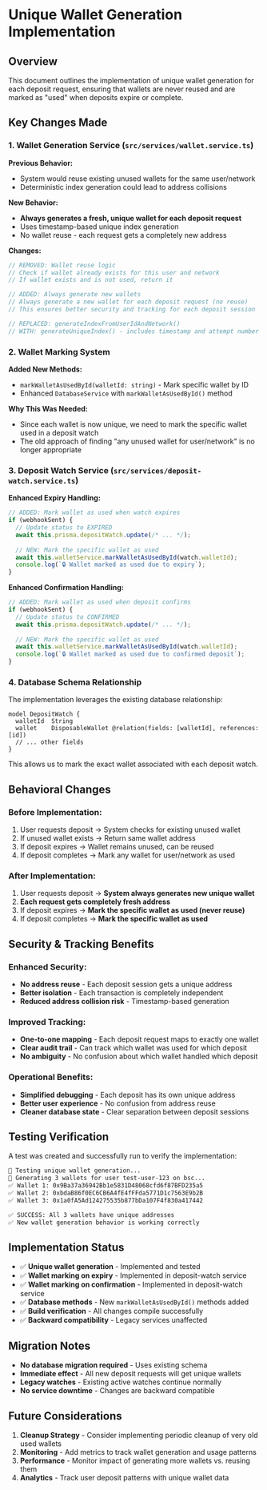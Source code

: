 # Unique Wallet Generation Implementation

## Overview

This document outlines the implementation of unique wallet generation for each deposit request, ensuring that wallets are never reused and are marked as "used" when deposits expire or complete.

## Key Changes Made

### 1. Wallet Generation Service (`src/services/wallet.service.ts`)

**Previous Behavior:**
- System would reuse existing unused wallets for the same user/network
- Deterministic index generation could lead to address collisions

**New Behavior:**
- **Always generates a fresh, unique wallet for each deposit request**
- Uses timestamp-based unique index generation
- No wallet reuse - each request gets a completely new address

**Changes:**
```typescript
// REMOVED: Wallet reuse logic
// Check if wallet already exists for this user and network
// If wallet exists and is not used, return it

// ADDED: Always generate new wallets
// Always generate a new wallet for each deposit request (no reuse)
// This ensures better security and tracking for each deposit session

// REPLACED: generateIndexFromUserIdAndNetwork() 
// WITH: generateUniqueIndex() - includes timestamp and attempt number
```

### 2. Wallet Marking System

**Added New Methods:**
- `markWalletAsUsedById(walletId: string)` - Mark specific wallet by ID
- Enhanced `DatabaseService` with `markWalletAsUsedById()` method

**Why This Was Needed:**
- Since each wallet is now unique, we need to mark the specific wallet used in a deposit watch
- The old approach of finding "any unused wallet for user/network" is no longer appropriate

### 3. Deposit Watch Service (`src/services/deposit-watch.service.ts`)

**Enhanced Expiry Handling:**
```typescript
// ADDED: Mark wallet as used when watch expires
if (webhookSent) {
  // Update status to EXPIRED
  await this.prisma.depositWatch.update(/* ... */);
  
  // NEW: Mark the specific wallet as used
  await this.walletService.markWalletAsUsedById(watch.walletId);
  console.log(`🔒 Wallet marked as used due to expiry`);
}
```

**Enhanced Confirmation Handling:**
```typescript
// ADDED: Mark wallet as used when deposit confirms
if (webhookSent) {
  // Update status to CONFIRMED  
  await this.prisma.depositWatch.update(/* ... */);
  
  // NEW: Mark the specific wallet as used
  await this.walletService.markWalletAsUsedById(watch.walletId);
  console.log(`🔒 Wallet marked as used due to confirmed deposit`);
}
```

### 4. Database Schema Relationship

The implementation leverages the existing database relationship:
```prisma
model DepositWatch {
  walletId  String
  wallet    DisposableWallet @relation(fields: [walletId], references: [id])
  // ... other fields
}
```

This allows us to mark the exact wallet associated with each deposit watch.

## Behavioral Changes

### Before Implementation:
1. User requests deposit → System checks for existing unused wallet
2. If unused wallet exists → Return same wallet address
3. If deposit expires → Wallet remains unused, can be reused
4. If deposit completes → Mark any wallet for user/network as used

### After Implementation:
1. User requests deposit → **System always generates new unique wallet**
2. **Each request gets completely fresh address**
3. If deposit expires → **Mark the specific wallet as used (never reuse)**
4. If deposit completes → **Mark the specific wallet as used**

## Security & Tracking Benefits

### Enhanced Security:
- **No address reuse** - Each deposit session gets a unique address
- **Better isolation** - Each transaction is completely independent
- **Reduced address collision risk** - Timestamp-based generation

### Improved Tracking:
- **One-to-one mapping** - Each deposit request maps to exactly one wallet
- **Clear audit trail** - Can track which wallet was used for which deposit
- **No ambiguity** - No confusion about which wallet handled which deposit

### Operational Benefits:
- **Simplified debugging** - Each deposit has its own unique address
- **Better user experience** - No confusion from address reuse
- **Cleaner database state** - Clear separation between deposit sessions

## Testing Verification

A test was created and successfully run to verify the implementation:

```bash
🧪 Testing unique wallet generation...
🔄 Generating 3 wallets for user test-user-123 on bsc...
✅ Wallet 1: 0x9Ba37a36942Bb1e5831D48068cfd6f87BFD235a5
✅ Wallet 2: 0xbdaB86f0EC6CB6A4fE4fFFda5771D1c7563E9b2B  
✅ Wallet 3: 0x1a0fA5Ad124275535b877bDa107F4f830a417442

✅ SUCCESS: All 3 wallets have unique addresses
✅ New wallet generation behavior is working correctly
```

## Implementation Status

- ✅ **Unique wallet generation** - Implemented and tested
- ✅ **Wallet marking on expiry** - Implemented in deposit-watch service
- ✅ **Wallet marking on confirmation** - Implemented in deposit-watch service  
- ✅ **Database methods** - New `markWalletAsUsedById()` methods added
- ✅ **Build verification** - All changes compile successfully
- ✅ **Backward compatibility** - Legacy services unaffected

## Migration Notes

- **No database migration required** - Uses existing schema
- **Immediate effect** - All new deposit requests will get unique wallets
- **Legacy watches** - Existing active watches continue normally
- **No service downtime** - Changes are backward compatible

## Future Considerations

1. **Cleanup Strategy** - Consider implementing periodic cleanup of very old used wallets
2. **Monitoring** - Add metrics to track wallet generation and usage patterns
3. **Performance** - Monitor impact of generating more wallets vs. reusing them
4. **Analytics** - Track user deposit patterns with unique wallet data 